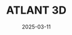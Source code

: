 ---  
layout: startup_page  
title: "ATLANT 3D"  
id: "atlant3d.com"  
permalink: "/atlant3datlant3d.com03112025/"  
website: "https://atlant3d.com/"  
funding_round: "Series A+"  
funding_amount: "$15M"  
investors: "West Hill Capital"  
about: "ATLANT 3D's atomic-scale manufacturing technology enables the creation of advanced materials and devices for various applications like optics, photonics, microelectronics, and quantum computing. Their direct atomic layer processing (DALP) technology allows for precise material placement, reducing waste and simplifying the fabrication process. They enable researchers to build complex devices that were previously impossible, such as quantum computing components and devices for space."  
markets: "Optics, Photonics, Microelectronics, Quantum Computing, Sensors, Space Applications"  
hq: "Copenhagen, Denmark"  
founded_year: "2018"  
linkedin: "https://www.linkedin.com/company/atlant3d"  
twitter: "https://twitter.com/atlant3d"  
instagram: ""  
facebook: "https://www.facebook.com/atlant3d/"  
crunchbase: "https://www.crunchbase.com/organization/atlant-3d-nanosystems"  
pitchbook: "https://pitchbook.com/profiles/company/268489-81"  

date_display: "11-Mar-2025"  
date: "2025-03-11"

# SEO Optimization  
meta_title: "ATLANT 3D - Series A+ Funding ($15M)"  
meta_description: "ATLANT 3D, ATLANT 3D's atomic-scale manufacturing technology enables the creation of advanced materials and devices for various applications like optics, photoni..."  
meta_keywords: "ATLANT 3D, Optics, Photonics, Microelectronics, Quantum Computing, Sensors, Space Applications, Series A+ funding"  
canonical_url: "https://startup.projectstartups.com/atlant3datlant3d.com03112025/"  
---